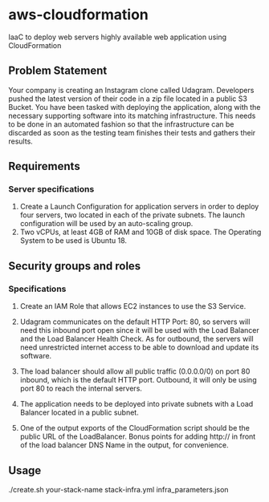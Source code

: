 # aws-cloudformation
IaaC to deploy web servers  highly available web application using CloudFormation

## Problem Statement
Your company is creating an Instagram clone called Udagram. Developers pushed the latest version of their code in a zip file located in a public S3 Bucket. You have been tasked with deploying the application, along with the necessary supporting software into its matching infrastructure. This needs to be done in an automated fashion so that the infrastructure can be discarded as soon as the testing team finishes their tests and gathers their results.

## Requirements
### Server specifications
1. Create a Launch Configuration for application servers in order to deploy four servers, two located in each of the private subnets. The launch configuration will be used by an auto-scaling group.
2. Two vCPUs, at least 4GB of RAM and 10GB of disk space. The Operating System to be used is Ubuntu 18. 

## Security groups and roles
### Specifications
1. Create an IAM Role that allows EC2 instances to use the S3 Service.
2. Udagram communicates on the default HTTP Port: 80, so servers will need this inbound port open since it will be used with the Load Balancer and the Load Balancer Health Check. As for outbound, the servers will need unrestricted internet access to be able to download and update its software.
3. The load balancer should allow all public traffic (0.0.0.0/0) on port 80 inbound, which is the default HTTP port. Outbound, it will only be using port 80 to reach the internal servers.

4. The application needs to be deployed into private subnets with a Load Balancer located in a public subnet.
5. One of the output exports of the CloudFormation script should be the public URL of the LoadBalancer. Bonus points for adding http:// in front of the load balancer DNS Name in the output, for convenience.

## Usage
./create.sh your-stack-name stack-infra.yml infra_parameters.json

